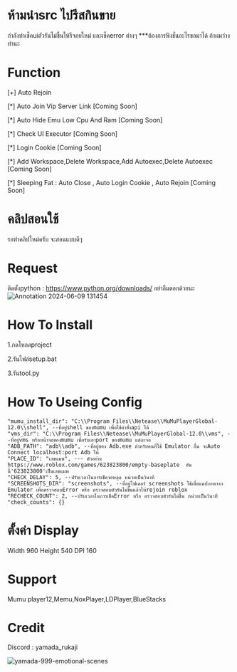 # ห้ามนำsrc ไปรีสกินขาย
กำลังทำเช็คuiตัวรันไม่ขื้นให้รีจอยใหม่ และเช็คerror ต่างๆ
***ต้องการฟังชั่นอะไรขอมาได้ ถ้าผมว่างทำนะ
# Function
[+] Auto Rejoin

[*] Auto Join Vip Server Link [Coming Soon]

[*] Auto Hide Emu Low Cpu And Ram [Coming Soon]

[*] Check UI Executor [Coming Soon]

[*] Login Cookie [Coming Soon]

[*] Add Workspace,Delete Workspace,Add Autoexec,Delete Autoexec [Coming Soon]

[*] Sleeping Fat : Auto Close , Auto Login Cookie , Auto Rejoin [Coming Soon]

# คลิปสอนใช้

รอทำคลิปใหม่ครับ จะสอนแบบดีๆ

# Request
ติดตั้งpython : https://www.python.org/downloads/
อย่าลืมตอกด้วยนะ
![Annotation 2024-06-09 131454](https://github.com/yamada200/Emu-Tool/assets/171811124/f3a75937-e87e-4eac-b07e-694f006dc396)

# How To Install
1.กดโหลดproject

2.รันไฟล์setup.bat

3.รันtool.py

# How To Useing Config

    "mumu_install_dir": "C:\\Program Files\\Netease\\MuMuPlayerGlobal-12.0\\shell", --ที่อยู่shell ของmumu เพื่อใช้คำสั่งapi ได้
    "vms_dir": "C:\\Program Files\\Netease\\MuMuPlayerGlobal-12.0\\vms", --ที่อยู่vms หรึอหน้าจอของmumu เพื่อรับเอาport ของmumu แต่ละจอ
    "ADB_PATH": "adb\\adb", --ที่อยู่ของ Adb.exe สำหรับคนที่ใช้ Emulator อื่น จะAuto Connect localhost:port Adb ให้
    "PLACE_ID": "เลขแมพ", --- ตัวอย่าง https://www.roblox.com/games/623823800/empty-baseplate  อันนี้'623823800'เป็นเลขแมพ
    "CHECK_DELAY": 5, --ปรับเวลาในการเช็คจอหลุด หน่วยเป็นวินาที
    "SCREENSHOTS_DIR": "screenshots", --ที่อยู่โฟเดอร์ screenshots ใช้เพื่อแคปภาพจาก Emulator เพื่อตรวจสอบError หรึอ ตรวจสอบตัวรันไม่ขื้นแล้วให้rejoin roblox
    "RECHECK_COUNT": 2, --ปรับเวลาในการเช็คError หรึอ ตรวจสอบตัวรันไม่ขื้น หน่วยเป็นวินาที
    "check_counts": {}
  

# ตั้งค่า Display
Width 960
Height 540
DPI 160

# Support
Mumu player12,Memu,NoxPlayer,LDPlayer,BlueStacks

# Credit

Discord : yamada_rukaji

![yamada-999-emotional-scenes](https://github.com/yamada200/Emu-Tool/assets/171811124/19010579-0e28-4080-8349-beced9d08963)

